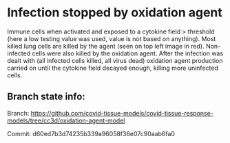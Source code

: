 # Infection stopped by oxidation agent

Immune cells when activated and exposed to a cytokine field > threshold (here a low testing value
was used, value is not based on anything). Most killed lung cells are killed by the 
agent (seen on top left image in red). Non-infected cells were also killed by the oxidation
agent. After the infection was dealt with (all infected cells killed, all virus dead)
oxidation agent production carried on until the cytokine field decayed enough, killing more 
uninfected cells.

## Branch state info:

Branch:
https://github.com/covid-tissue-models/covid-tissue-response-models/tree/cc3d/oxidation-agent-model

Commit: d60ed7b3d74235b339a96058f36e07c90aab6fa0